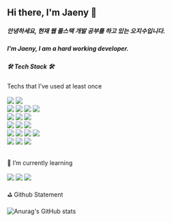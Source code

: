 
## Hi there, I'm Jaeny 👋
##### 안녕하세요, 현재 웹 풀스택 개발 공부를 하고 있는 오지수입니다.<br>
##### I'm Jaeny, I am a hard working developer.<br>


##### 🛠️ Tech Stack 🛠<br>
Techs that I've used at least once<br><br>
<img src="https://img.shields.io/badge/HTML5-3766AB?style=flat-square&logo=HTML5&logoColor=white"/></a>
<img src="https://img.shields.io/badge/CSS3-1572B6?style=flat-square&logo=CSS3&logoColor=white"/></a><br>
<img src="https://img.shields.io/badge/JavaScript-F7DF1E?style=flat-square&logo=JavaScript&logoColor=white"/></a>
<img src="https://img.shields.io/badge/jQuery-0769AD?style=flat-square&logo=jQuery&logoColor=white"/></a>
<img src="https://img.shields.io/badge/Node.js-339933?style=flat-square&logo=Node.js&logoColor=white"/></a>
<img src="https://img.shields.io/badge/Pug-A86454?style=flat-square&logo=Pug&logoColor=white"/></a><br>
<img src="https://img.shields.io/badge/Oracle-F80000?style=flat-square&logo=Oracle&logoColor=white"/></a>
<img src="https://img.shields.io/badge/MySQL-4479A1?style=flat-square&logo=MySQL&logoColor=white"/></a>
<img src="https://img.shields.io/badge/MongoDB-47A248?style=flat-square&logo=MongoDB&logoColor=white"/></a><br>
<img src="https://img.shields.io/badge/JAVA-007396?style=flat-square&logo=JAVA&logoColor=white"/></a>
<img src="https://img.shields.io/badge/Spring-6DB33F?style=flat-square&logo=Spring&logoColor=white"/></a>
<img src="https://img.shields.io/badge/Spring Boot-6DB33F?style=flat-square&logo=Spring Boot&logoColor=white"/></a><br>
<img src="https://img.shields.io/badge/Python-3776AB?style=flat-square&logo=Python&logoColor=white"/></a>
<img src="https://img.shields.io/badge/C-A8B9CC?style=flat-square&logo=C&logoColor=white"/></a>
<img src="https://img.shields.io/badge/C Sharp-239120?style=flat-square&logo=C Sharp&logoColor=white"/></a>
<img src="https://img.shields.io/badge/C++-00599C?style=flat-square&logo=C++&logoColor=white"/></a><br>
<img src="https://img.shields.io/badge/Apache Tomcat-F8DC75?style=flat-square&logo=Apache Tomcat&logoColor=white"/></a>
<img src="https://img.shields.io/badge/Qt-41CD52?style=flat-square&logo=Qt&logoColor=white"/></a>
<img src="https://img.shields.io/badge/Unity-000000?style=flat-square&logo=Unity&logoColor=white"/></a>
<br><br>

🌱 I’m currently learning <br><br>
<img src="https://img.shields.io/badge/JAVA-007396?style=flat-square&logo=JAVA&logoColor=white"/></a>
<img src="https://img.shields.io/badge/Spring-6DB33F?style=flat-square&logo=Spring&logoColor=white"/></a>
<img src="https://img.shields.io/badge/Spring Boot-6DB33F?style=flat-square&logo=Spring Boot&logoColor=white"/></a>
<br>

⛳ Github Statement<br><br>
![Anurag's GitHub stats](https://github-readme-stats.vercel.app/api?username=jaeny96&show_icons=true&theme=radical)
<br><br><br><br>
